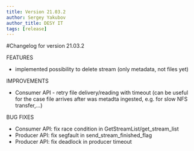 ```yaml
---
title: Version 21.03.2
author: Sergey Yakubov
author_title: DESY IT
tags: [release]
---
```


#Changelog for version 21.03.2

FEATURES
* implemented possibility to delete stream (only metadata, not files yet) 

IMPROVEMENTS
* Consumer API - retry file delivery/reading with timeout (can be useful for the case file arrives after was metadta ingested, e.g. for slow NFS transfer,...)
      
BUG FIXES
* Consumer API: fix race condition in GetStreamList/get_stream_list
* Producer API: fix segfault in send_stream_finished_flag
* Producer API: fix deadlock in producer timeout
